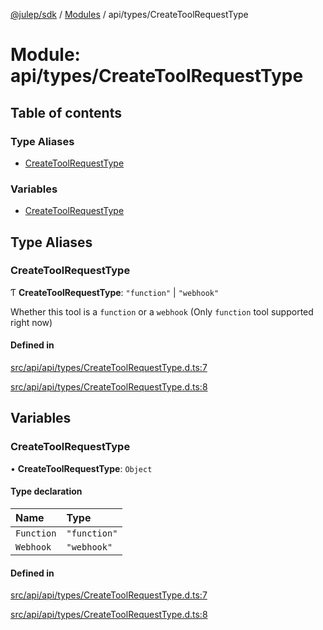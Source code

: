 [@julep/sdk](../README.md) / [Modules](../modules.md) / api/types/CreateToolRequestType

# Module: api/types/CreateToolRequestType

## Table of contents

### Type Aliases

- [CreateToolRequestType](api_types_CreateToolRequestType.md#createtoolrequesttype)

### Variables

- [CreateToolRequestType](api_types_CreateToolRequestType.md#createtoolrequesttype-1)

## Type Aliases

### CreateToolRequestType

Ƭ **CreateToolRequestType**: ``"function"`` \| ``"webhook"``

Whether this tool is a `function` or a `webhook` (Only `function` tool supported right now)

#### Defined in

[src/api/api/types/CreateToolRequestType.d.ts:7](https://github.com/julep-ai/samantha-monorepo/blob/9aefd53/sdks/js/src/api/api/types/CreateToolRequestType.d.ts#L7)

[src/api/api/types/CreateToolRequestType.d.ts:8](https://github.com/julep-ai/samantha-monorepo/blob/9aefd53/sdks/js/src/api/api/types/CreateToolRequestType.d.ts#L8)

## Variables

### CreateToolRequestType

• **CreateToolRequestType**: `Object`

#### Type declaration

| Name | Type |
| :------ | :------ |
| `Function` | ``"function"`` |
| `Webhook` | ``"webhook"`` |

#### Defined in

[src/api/api/types/CreateToolRequestType.d.ts:7](https://github.com/julep-ai/samantha-monorepo/blob/9aefd53/sdks/js/src/api/api/types/CreateToolRequestType.d.ts#L7)

[src/api/api/types/CreateToolRequestType.d.ts:8](https://github.com/julep-ai/samantha-monorepo/blob/9aefd53/sdks/js/src/api/api/types/CreateToolRequestType.d.ts#L8)

